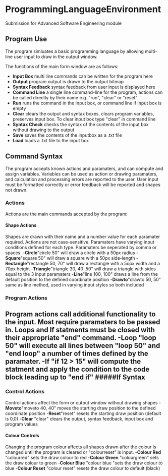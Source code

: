 # ProgrammingLanguageEnvironment
Submission for Advanced Software Engineering module

## Program Use
The program simluates a basic programming language by allowing multi-line user input to draw in the output window.

The functions of the main form window are as follows:
- **Input Box**
multi line commands can be written for the program here
- **Output**
program output is drawn to the output bitmap
- **Syntax Feedback**
syntax feedback from user input is displayed here
- **Command Line**
a single line command-line for the program, actions can be called directly by their name e.g. "run", "clear" or "reset"
- **Run**
runs the command in the Input box, or command line if Input box is empty
- **Clear**
clears the output and syntax boxes, clears program variables, preserves input box. To clear input box type "clear" in command line
- **Syntax Check**
checks the syntax of the contents of the input box without drawing to the output
- **Save**
saves the contents of the inputbox as a .txt file
- **Load**
loads a .txt file to the input box

## Command Syntax
The program accepts known actions and paramaters, and can compute and assign variables.
Variables can be used as action or drawing paramaters, and calculation and processing errors are reported to the user.
User input must be formatted correctly or error feedback will be reported and shapes not drawn.
### Actions
Actions are the main commands accepted by the program:
#### Shape Actions
Shapes are drawn with their name and a number value for each paramater required.
Actions are not case-sensitive. Paramaters have varying input conditions defined for each type.
Paramaters be seperated by comma or spaces.
-**Circle**"circle 50" will draw a circle with a 50px radius
-**Square**"square 50" will draw a square with a 50px side-length
-**Rectangle**"rectangle 50, 70" will draw a rectangle with a 5opx width and a 70px height
-**Triangle**"triangle 30, 40 ,50" will draw a triangle with sides equal to the 3 input paramaters
-**Line**"line 100, 100" draws a line from the default position to the defined coordinate position
-**Drawto**"drawto 50, 50" same as line method, used in varying input styles so both included
### Program Actions
Program actions call additional functionality to the input. Most require paramaters to be passed in. Loops and If statments must be closed with their appropriate "end" command.
-**Loop** "loop 50" will execute all lines between "loop 50" and "end loop" a number of times defined by the paramater.
-**If** "if 12 > 15" will compute the statment and apply the condition to the code block leading up to "end if"
   #####If Syntax
   - 
### Control Actions
Control actions affect the form or output window without drawing shapes 
-**Moveto**"moveto 40, 40" moves the starting draw position to the defined coordinate position
-**Reset**"reset" resets the starting draw position (default is 0,0)
-**Clear** "clear" clears the output, syntax feedback, input box and program values
#### Colour Controls
Changing the program colour affects all shapes drawn after the colour is changed until the program is cleared or "colourreset" is input.
-**Colour Red** "colourred" sets the draw colour to red
-**Colour Green** "colourgreen" sets the draw colour to green
-**Colour Blue** "colour blue "sets the draw colour to blue
-**Colour Reset** "colour reset" resets the draw colour to default (black)

